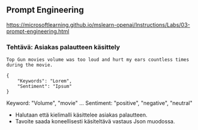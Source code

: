 ## Prompt Engineering

https://microsoftlearning.github.io/mslearn-openai/Instructions/Labs/03-prompt-engineering.html


### Tehtävä: Asiakas palautteen käsittely

```
Top Gun movies volume was too loud and hurt my ears countless times during the movie.
```

```
{
    "Keywords": "Lorem",
    "Sentiment": "Ipsum"
}
```
Keyword: "Volume", "movie" ...
Sentiment: "positive", "negative", "neutral"

- Halutaan että kielimalli käsittelee asiakas palautteen.
- Tavoite saada koneellisesti käsiteltävä vastaus Json muodossa.
